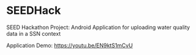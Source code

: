 # SEEDHack
SEED Hackathon Project: Android Application for uploading water quality data in a SSN context


Application Demo: 
https://youtu.be/EN9ktS1mCvU
